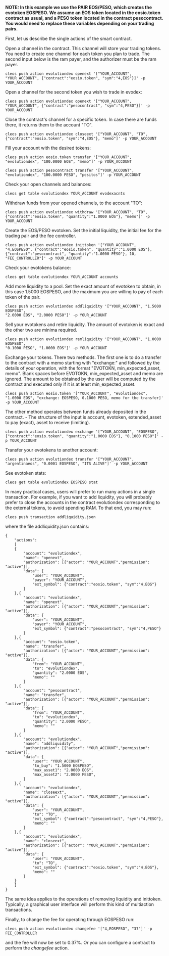 **NOTE: In this example we use the PAIR EOS/PESO, which creates the evotoken EOSPESO. We assume an EOS token located in the eosio.token contract as usual, and a PESO token located in the contract pesocontract. You would need to replace these variables depending on your trading pairs.** 

First, let us describe the single actions of the smart contract.

Open a channel in the contract. This channel will store your trading tokens. You need to create one channel for each token you plan to trade. The second input below is the ram payer, and the authorizer must be the ram payer.

    cleos push action evolutiondex openext '["YOUR_ACCOUNT", "YOUR_ACCOUNT", {"contract":"eosio.token", "sym":"4,EOS"}]' -p YOUR_ACCOUNT

Open a channel for the second token you wish to trade in evodex:

    cleos push action evolutiondex openext '["YOUR_ACCOUNT", "YOUR_ACCOUNT", {"contract":"pesocontract", "sym":"4,PESO"}]' -p YOUR_ACCOUNT

Close the contract's channel for a specific token. In case there are funds there,
it returns them to the account "TO".

    cleos push action evolutiondex closeext '["YOUR_ACCOUNT", "TO", {"contract":"eosio.token", "sym":"4,EOS"}, "memo"]' -p YOUR_ACCOUNT

Fill your account with the desired tokens:

    cleos push action eosio.token transfer '["YOUR_ACCOUNT", "evolutiondex", "100.0000 EOS", "memo"]' -p YOUR_ACCOUNT

    cleos push action pesocontract transfer '["YOUR_ACCOUNT", "evolutiondex", "100.0000 PESO", "pesitos"]' -p YOUR_ACCOUNT

Check your open channels and balances:

    cleos get table evolutiondex YOUR_ACCOUNT evodexacnts

Withdraw funds from your opened channels, to the account "TO":

    cleos push action evolutiondex withdraw '["YOUR_ACCOUNT", "TO", {"contract":"eosio.token", "quantity":"1.0000 EOS"}, "memo"]' -p YOUR_ACCOUNT

Create the EOS/PESO evotoken. Set the initial liquidity, the initial fee for the trading pair and the fee controller.

    cleos push action evolutiondex inittoken '["YOUR_ACCOUNT", "4,EOSPESO", {"contract":"eosio.token", "quantity":"1.0000 EOS"}, {"contract":"pesocontract", "quantity":"1.0000 PESO"}, 10, "FEE_CONTROLLER"]' -p YOUR_ACCOUNT

Check your evotokens balance:

    cleos get table evolutiondex YOUR_ACCOUNT accounts

Add more liquidity to a pool. Set the exact amount of evotoken to obtain, in this case 
1.5000 EOSPESO, and the maximum you are willing to pay of each token of the pair.

    cleos push action evolutiondex addliquidity '["YOUR_ACCOUNT", "1.5000 EOSPESO", 
    "2.0000 EOS", "2.0000 PESO"]' -p YOUR_ACCOUNT

Sell your evotokens and retire liquidity. The amount of evotoken is exact and the other two are minima required.

    cleos push action evolutiondex remliquidity '["YOUR_ACCOUNT", "1.0000 EOSPESO", 
    "0.1000 PESO", "1.0000 EOS"]' -p YOUR_ACCOUNT

Exchange your tokens.
There two methods. The first one is to do a transfer to the contract with a memo starting with "exchange:" and followed by the details of your operation, with the format "EVOTOKN, min_expected_asset, memo". Blank spaces before EVOTOKN, min_expected_asset and memo are ignored. The amount to be obtained by the user will be computed by the contract and executed only if it is at least min_expected_asset. 

    cleos push action eosio.token '["YOUR_ACCOUNT", "evolutiondex", "1.0000 EOS", "exchange: EOSPESO, 0.1000 PESO, memo for the transfer]' -p YOUR_ACCOUNT

The other method operates between funds already deposited in the contract. - The structure
of the input is account, evotoken, extended_asset to pay (exact), asset to receive (limiting).

    cleos push action evolutiondex exchange '["YOUR_ACCOUNT", "EOSPESO", 
    {"contract":"eosio.token", "quantity":"1.0000 EOS"}, "0.1000 PESO"]' -p YOUR_ACCOUNT

Transfer your evotokens to another account:

    cleos push action evolutiondex transfer '["YOUR_ACCOUNT", "argentinaeos", "0.0001 EOSPESO", "ITS ALIVE"]' -p YOUR_ACCOUNT

See evotoken stats:

    cleos get table evolutiondex EOSPESO stat

In many practical cases, users will prefer to run many actions in a single transaction.
For example, if you want to add liquidity, you will probably prefer to close the accounts in the contract evolutiondex corresponding to the external tokens, to avoid spending RAM. To that end, you may run:

    cleos push transaction addliquidity.json

where the file addliquidity.json contains:

    {
        "actions":
        [
        {
            "account": "evolutiondex",
            "name": "openext",
            "authorization": [{"actor": "YOUR_ACCOUNT","permission": "active"}],
            "data": {
                "user": "YOUR_ACCOUNT",
                "payer": "YOUR_ACCOUNT",
                "ext_symbol": {"contract":"eosio.token", "sym":"4,EOS"}
            }
        },{
            "account": "evolutiondex",
            "name": "openext",
            "authorization": [{"actor": "YOUR_ACCOUNT","permission": "active"}],
            "data": {
                "user": "YOUR_ACCOUNT",
                "payer": "YOUR_ACCOUNT",
                "ext_symbol": {"contract":"pesocontract", "sym":"4,PESO"}
            }
        },{
            "account": "eosio.token",
            "name": "transfer",
            "authorization": [{"actor": "YOUR_ACCOUNT","permission": "active"}],
            "data": {
                "from": "YOUR_ACCOUNT",
                "to": "evolutiondex",
                "quantity": "2.0000 EOS",
                "memo": ""
            }
        },{
            "account": "pesocontract",
            "name": "transfer",
            "authorization": [{"actor": "YOUR_ACCOUNT","permission": "active"}],
            "data": {
                "from": "YOUR_ACCOUNT",
                "to": "evolutiondex",
                "quantity": "2.0000 PESO",
                "memo": ""
            }
        },{
            "account": "evolutiondex",
            "name": "addliquidity",
            "authorization": [{"actor": "YOUR_ACCOUNT","permission": "active"}],
            "data": {
                "user": "YOUR_ACCOUNT",
                "to_buy": "1.5000 EOSPESO",
                "max_asset1": "2.0000 EOS",
                "max_asset2": "2.0000 PESO",                
            }
        },{
            "account": "evolutiondex",
            "name": "closeext",
            "authorization": [{"actor": "YOUR_ACCOUNT","permission": "active"}],
            "data": {
                "user": "YOUR_ACCOUNT",
                "to": "TO",
                "ext_symbol": {"contract":"pesocontract", "sym":"4,PESO"},
                "memo": ""
            }
        },{
            "account": "evolutiondex",
            "name": "closeext",
            "authorization": [{"actor": "YOUR_ACCOUNT","permission": "active"}],
            "data": {
                "user": "YOUR_ACCOUNT",
                "to": "TO",                
                "ext_symbol": {"contract":"eosio.token", "sym":"4,EOS"},
                "memo": ""
            }
        }
        ]
    }    

The same idea applies to the operations of removing liquidity and inittoken.
Typically, a graphical user interface will perform this kind of multiaction transactions.

Finally, to change the fee for operating through EOSPESO run:

    cleos push action evolutiondex changefee '["4,EOSPESO", "37"]' -p FEE_CONTROLLER

and the fee will now be set to 0.37%. Or you can configure a contract to perform
the *changefee* action.